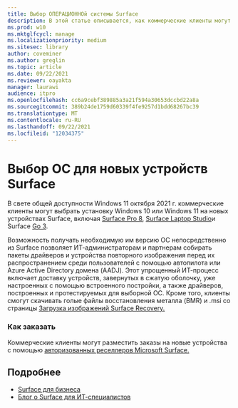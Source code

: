 ```yaml
---
title: Выбор ОПЕРАЦИОННОй системы Surface
description: В этой статье описывается, как коммерческие клиенты могут приобретать новые устройства Surface Windows 10 или Windows 11.
ms.prod: w10
ms.mktglfcycl: manage
ms.localizationpriority: medium
ms.sitesec: library
author: coveminer
ms.author: greglin
ms.topic: article
ms.date: 09/22/2021
ms.reviewer: oayakta
manager: laurawi
audience: itpro
ms.openlocfilehash: cc6a9cebf389885a3a21f594a30653dccbd22a8a
ms.sourcegitcommit: 389b24de1759d60339f4fe9257d1bdd68267bc39
ms.translationtype: MT
ms.contentlocale: ru-RU
ms.lasthandoff: 09/22/2021
ms.locfileid: "12034375"
---
```

# <a name="os-choice-for-new-surface-devices"></a>Выбор ОС для новых устройств Surface
 
В свете общей доступности Windows 11 октября 2021 г. коммерческие клиенты могут выбрать установку Windows 10 или Windows 11 на новых устройствах Surface, включая [Surface Pro 8](https://www.microsoft.com/surface/business/surface-pro-8), [Surface Laptop Studio](https://www.microsoft.com/surface/business/surface-laptop-studio)и Surface [Go 3](https://www.microsoft.com/surface/business/surface-go-3).  
 
Возможность получать необходимую им версию ОС непосредственно из Surface позволяет ИТ-администраторам и партнерам собирать пакеты драйверов и устройства повторного изображения перед их распространением среди пользователей с помощью автопилота или Azure Active Directory домена (AADJ). Этот упрощенный ИТ-процесс включает доставку устройств, завернутых в сжатую оболочку, уже настроенных с помощью встроенного постройки, а также драйверов, построенных и протестируемых для выборной ОС. Кроме того, клиенты смогут скачивать голые файлы восстановления металла (BMR) и .msi со страницы [Загрузка изображений Surface Recovery.](https://support.microsoft.com/surface-recovery-image) 
 
### <a name="how-to-order"></a>Как заказать

Коммерческие клиенты могут разместить заказы на новые устройства с помощью [авторизованных реселлеров Microsoft Surface.](https://www.microsoft.com/surface/business/where-to-buy-microsoft-surface?)

## <a name="learn-more"></a>Подробнее

- [Surface для бизнеса](https://www.microsoft.com/surface/business)
- [Блог о Surface для ИТ-специалистов](https://techcommunity.microsoft.com/t5/surface-it-pro-blog/bg-p/SurfaceITPro)